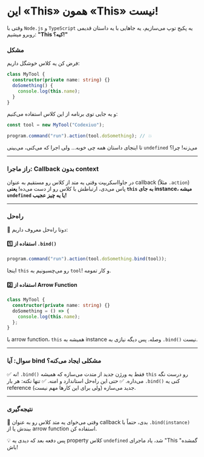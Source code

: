 # این «This» همون «This» نیست!

وقتی با `Node.js` و `TypeScript` یه پکیج توپ می‌سازیم، یه جاهایی با یه داستان قدیمی روبرو میشیم:
**"This کیه؟!"**

### مشکل

فرض کن یه کلاس خوشگل داریم:

```ts
class MyTool {
  constructor(private name: string) {}
  doSomething() {
    console.log(this.name);
  }
}
```

و یه جایی توی برنامه از این کلاس استفاده می‌کنیم:

```ts
const tool = new MyTool("Codexiuo");

program.command("run").action(tool.doSomething); // 💥
```

تا اینجای داستان همه چی خوبه… ولی اجرا که می‌کنی، می‌بینی `undefined` می‌زنه! چرا؟

---

### راز ماجرا: Callback بدون context

در جاوااسکریپت وقتی یه متد از کلاس رو مستقیم به عنوان callback (مثلاً `.action`) پاس می‌دی، ارتباطش با کلاس رو از دست می‌ده!
**یعنی `this` به جای instance، میشه `undefined` یا یه چیز عجیب!**

---

### راه‌حل

🚀 دوتا راه‌حل معروف داریم:

#### 1️⃣ استفاده از `.bind()`

```ts
program.command("run").action(tool.doSomething.bind(tool));
```

اینجا `this` رو می‌چسبونیم به `tool`! و کار تمومه.

#### 2️⃣ استفاده از Arrow Function

```ts
class MyTool {
  constructor(private name: string) {}
  doSomething = () => {
    console.log(this.name);
  };
}
```

با arrow function، `this` همیشه به instance وصله. پس دیگه نیازی به `.bind()` نیست.

---

### سوال: آیا bind مشکلی ایجاد می‌کنه؟

✅ نه! `.bind()` فقط یه ورژن جدید از متدت می‌سازه که همیشه `this` رو درست نگه می‌داره.
✅ حتی این راه‌حل استاندارد و امنه.
✅ تنها نکته: هر بار `.bind()` کنی یه reference جدید می‌سازه (ولی برای این کارها مهم نیست).

---

### نتیجه‌گیری

🎯 وقتی می‌خوای یه متد کلاس رو به عنوان callback بدی، حتماً با `.bind(instance)` ببندش یا از arrow function استفاده کن.

💡 پس دفعه بعد که دیدی یه property کلاس `undefined` شد، یاد ماجرای "This گمشده" باش!
